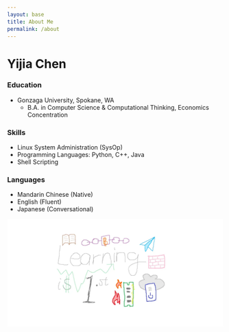 ```yaml
---
layout: base
title: About Me
permalink: /about
---
```


# Yijia Chen

### Education
- Gonzaga University, Spokane, WA
  - B.A. in Computer Science & Computational Thinking, Economics Concentration

### Skills
- Linux System Administration (SysOp)
- Programming Languages: Python, C++, Java
- Shell Scripting

### Languages
- Mandarin Chinese (Native)
- English (Fluent)
- Japanese (Conversational)

<img src="/images/learningis1st_about_me.webp" alt="My hobbies and fields of interest" />

<script>
async function fetchOsuRankData() {
  const response = await fetch('https://osu-profile-fetcher.learningis1st.workers.dev/learningis1st');
  if (!response.ok) {
    throw new Error('Failed to fetch osu! rank data');
  }
  return response.json();
}

document.addEventListener('DOMContentLoaded', async () => {
  try {
    const data = await fetchOsuRankData();
    const ppRank = data[0].pp_rank;
    const osuProfileLink = `https://osu.ppy.sh/users/12881756`;
    
    const rankElement = document.getElementById('ppRank');
    rankElement.innerHTML = `<a href="${osuProfileLink}" target="_blank">${ppRank}</a>`;

    document.getElementById('osuRankSection').style.display = 'block';
  } catch (error) {
    console.error(error);
    document.getElementById('osuRankSection').style.display = 'none';
  }
});
</script>

<div id="osuRankSection" style="display: none;">
  <p>My <span style="color: pink;">osu!</span> global ranking is: <span id="ppRank"></span></p>
</div>
